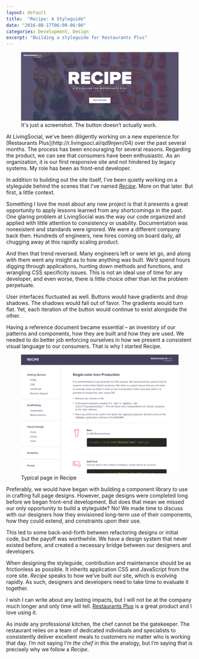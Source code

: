 ```yaml
---
layout: default
title:  "Recipe: A Styleguide"
date: "2016-08-17T06:00-06:00"
categories: Development, Design
excerpt: "Building a styleguide for Restaurants Plus"
---
```

<figure class="full">
<img src="/assets/images/recipe-front.png" alt="Screenshot of Recipe"/>
<figcaption>It's just a screenshot. The button doesn’t actually work.</figcaption>
</figure>
<div class="body-copy wrap" markdown="1">
At LivingSocial, we’ve been diligently working on a new experience for [Restaurants Plus](http://r.livingsoci.al/qd9njwn/04) over the past several months. The process has been encouraging for several reasons. Regarding the product, we can see that consumers have been enthusiastic. As an organization, it is our first responsive site and not hindered by legacy systems. My role has been as front-end developer.

In addition to building out the site itself, I’ve been quietly working on a styleguide behind the scenes that I’ve named _[Recipe](https://www.livingsocial.com/restaurants-plus-rewards/styleguide)_. More on that later. But first, a little context.

Something I love the most about any new project is that it presents a great opportunity to apply lessons learned from any shortcomings in the past. One glaring problem at LivingSocial was the way our code organized and applied with little attention to consistency or usability. Documentation was nonexistent and standards were ignored. We were a different company back then. Hundreds of engineers, new hires coming on board daily, all chugging away at this rapidly scaling product.

And then that trend reversed. Many engineers left or were let go, and along with them went any insight as to how anything was built. We’d spend hours digging through applications, hunting down methods and functions, and wrangling CSS specificity issues. This is not an ideal use of time for any developer, and even worse, there is little choice other than let the problem perpetuate.

User interfaces fluctuated as well. Buttons would have gradients and drop shadows. The shadows would fall out of favor. The gradients would turn flat. Yet, each iteration of the button would continue to exist alongside the other.

Having a reference document became essential – an inventory of our patterns and components, how they are built and how they are used. We needed to do better job enforcing ourselves in how we present a consistent visual language to our consumers. That is why I started Recipe.

<figure class="border">
<img src="/assets/images/recipe.png" alt="Screenshot of Recipe"/>
<figcaption>Typical page in Recipe</figcaption>
</figure>

Preferably, we would have began with building a component library to use in crafting full page designs. However, page designs were completed long before we began front-end development. But does that mean we missed our only opportunity to build a styleguide? No! We made time to discuss with our designers how they envisioned long-term use of their components, how they could extend, and constraints upon their use.

This led to some back-and-forth between refactoring designs or initial code, but the payoff was worthwhile. We have a design system that never existed before, and created a necessary bridge between our designers and developers.

When designing the styleguide, contribution and maintenance should be as frictionless as possible. It inherits application CSS and JavaScript from the core site. _Recipe_ speaks to how we’ve built our site, which is evolving rapidly. As such, designers and developers need to take time to evaluate it together.

I wish I can write about any lasting impacts, but I will not be at the company much longer and only time will tell. [Restaurants Plus](http://r.livingsoci.al/qd9njwn/04) is a great product and I love using it.

As inside any professional kitchen, the chef cannot be the gatekeeper. The restaurant relies on a team of dedicated individuals and specialists to consistently deliver excellent meals to customers no matter who is working that day. I’m not saying I’m _the chef_ in this the analogy, but I’m saying that is precisely why we follow a _Recipe_.
</div>